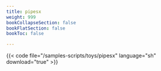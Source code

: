 ```yaml
---
title: pipesx
weight: 999
bookCollapseSection: false
bookFlatSection: false
bookToc: false

---
```


{{< code file="/samples-scripts/toys/pipesx" language="sh" download="true" >}}
